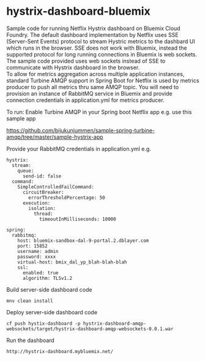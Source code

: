 # hystrix-dashboard-bluemix


Sample code for running Netflix Hystrix dashboard on Bluemix Cloud Foundry.
The default dashboard implementation by Netflix uses SSE (Server-Sent Events) protocol to stream Hystric metrics to the dashbard UI which runs in the browser.  SSE does not work with Bluemix, instead the supported protocol for long running connections in Bluemix is web sockets. The sample code provided uses web sockets instead of SSE to communicate with Hystrix dashboard in the browser.  
To allow for metrics aggregation across multiple application instances, standard Turbine AMQP support in Spring Boot for Netflix is used by metrics producer to push all metrics thru same AMQP topic.  You will need to provision an instance of RabbitMQ service in Bluemix and provide connection credentials in application.yml for metrics producer.



To run:
Enable Turbine AMQP in your Spring boot Netflix app e.g. use this sample app


https://github.com/bijukunjummen/sample-spring-turbine-amqp/tree/master/sample-hystrix-app 



Provide your RabbitMQ credentials in application.yml e.g.  


```
hystrix:
  stream:
    queue:
      send-id: false
  command:
    SimpleControlledFailCommand:
      circuitBreaker:
        errorThresholdPercentage: 50
      execution:
        isolation:
          thread:
            timeoutInMilliseconds: 10000

spring:
  rabbitmq:
    host: bluemix-sandbox-dal-9-portal.2.dblayer.com
    port: 15852
    username: admin
    password: xxxx
    virtual-host: bmix_dal_yp_blah-blah-blah
    ssl:
      enabled: true
      algorithm: TLSv1.2
```
Build server-side dashboard code


```
mnv clean install
```
Deploy server-side dashboard code


```
cf push hystix-dashboard -p hystrix-dashboard-amqp-websockets/target/hystrix-dashboard-amqp-websockets-0.0.1.war
```



Run the dashboard


```
http://hystrix-dashboard.mybluemix.net/
```

 


